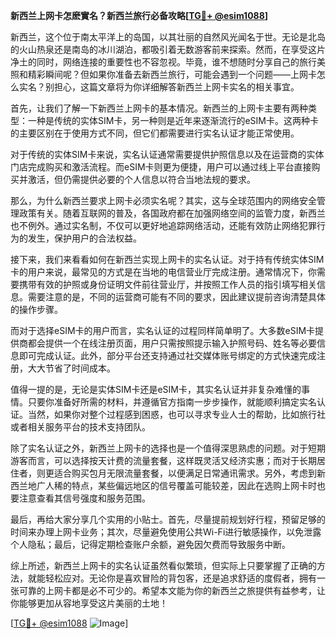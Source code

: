 **新西兰上网卡怎麽實名？新西兰旅行必备攻略[[TG💪+ @esim1088](https://t.me/s/esim1088)]**

新西兰，这个位于南太平洋上的岛国，以其壮丽的自然风光闻名于世。无论是北岛的火山热泉还是南岛的冰川湖泊，都吸引着无数游客前来探索。然而，在享受这片净土的同时，网络连接的重要性也不容忽视。毕竟，谁不想随时分享自己的旅行美照和精彩瞬间呢？但如果你准备去新西兰旅行，可能会遇到一个问题——上网卡怎么实名？别担心，这篇文章将为你详细解答新西兰上网卡实名的相关事宜。

首先，让我们了解一下新西兰上网卡的基本情况。新西兰的上网卡主要有两种类型：一种是传统的实体SIM卡，另一种则是近年来逐渐流行的eSIM卡。这两种卡的主要区别在于使用方式不同，但它们都需要进行实名认证才能正常使用。

对于传统的实体SIM卡来说，实名认证通常需要提供护照信息以及在运营商的实体门店完成购买和激活流程。而eSIM卡则更为便捷，用户可以通过线上平台直接购买并激活，但仍需提供必要的个人信息以符合当地法规的要求。

那么，为什么新西兰要求上网卡必须实名呢？其实，这与全球范围内的网络安全管理政策有关。随着互联网的普及，各国政府都在加强网络空间的监管力度，新西兰也不例外。通过实名制，不仅可以更好地追踪网络活动，还能有效防止网络犯罪行为的发生，保护用户的合法权益。

接下来，我们来看看如何在新西兰实现上网卡的实名认证。对于持有传统实体SIM卡的用户来说，最常见的方式是在当地的电信营业厅完成注册。通常情况下，你需要携带有效的护照或身份证明文件前往营业厅，并按照工作人员的指引填写相关信息。需要注意的是，不同的运营商可能有不同的要求，因此建议提前咨询清楚具体的操作步骤。

而对于选择eSIM卡的用户而言，实名认证的过程同样简单明了。大多数eSIM卡提供商都会提供一个在线注册页面，用户只需按照提示输入护照号码、姓名等必要信息即可完成认证。此外，部分平台还支持通过社交媒体账号绑定的方式快速完成注册，大大节省了时间成本。

值得一提的是，无论是实体SIM卡还是eSIM卡，其实名认证并非复杂难懂的事情。只要你准备好所需的材料，并遵循官方指南一步步操作，就能顺利搞定实名认证。当然，如果你对整个过程感到困惑，也可以寻求专业人士的帮助，比如旅行社或者相关服务平台的技术支持团队。

除了实名认证之外，新西兰上网卡的选择也是一个值得深思熟虑的问题。对于短期游客而言，可以选择按天计费的流量套餐，这样既灵活又经济实惠；而对于长期居住者，则更适合购买包月无限流量套餐，以便满足日常通讯需求。另外，考虑到新西兰地广人稀的特点，某些偏远地区的信号覆盖可能较差，因此在选购上网卡时也要注意查看其信号强度和服务范围。

最后，再给大家分享几个实用的小贴士。首先，尽量提前规划好行程，预留足够的时间来办理上网卡业务；其次，尽量避免使用公共Wi-Fi进行敏感操作，以免泄露个人隐私；最后，记得定期检查账户余额，避免因欠费而导致服务中断。

综上所述，新西兰上网卡的实名认证虽然看似繁琐，但实际上只要掌握了正确的方法，就能轻松应对。无论你是喜欢冒险的背包客，还是追求舒适的度假者，拥有一张可靠的上网卡都是必不可少的。希望本文能为你的新西兰之旅提供有益参考，让你能够更加从容地享受这片美丽的土地！

[[TG💪+ @esim1088](https://t.me/s/esim1088) ![Image](https://i.postimg.cc/4NQfJmqS/Snipaste-2025-05-13-00-14-12.png)]
